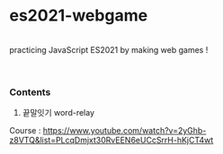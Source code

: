 # es2021-webgame
<br>
practicing JavaScript ES2021 by making web games !
<br>
<br>
<br>


### Contents
<ol>
  <li>끝말잇기 word-relay</li>
</ol>

Course : https://www.youtube.com/watch?v=2yGhb-z8VTQ&list=PLcqDmjxt30RvEEN6eUCcSrrH-hKjCT4wt

